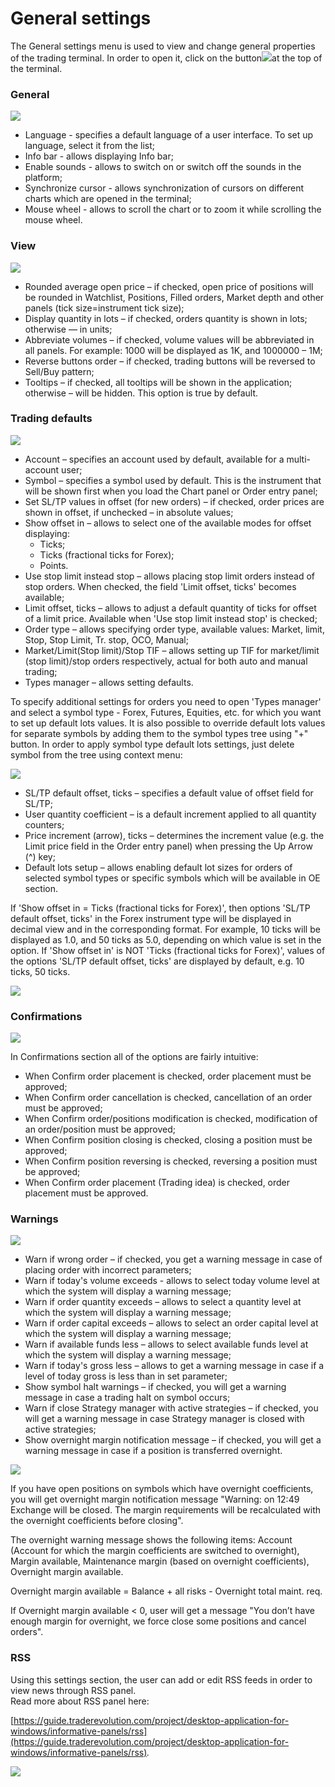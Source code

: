 # General settings

The General settings menu is used to view and change general properties of the trading terminal. In order to open it, click on the button![](../../.gitbook/assets/s1%20%281%29.png)at the top of the terminal.

### **General**

![](../../.gitbook/assets/1%20%2829%29.png)

* Language - specifies a default language of a user interface. To set up language, select it from the list;
* Info bar - allows displaying Info bar;
* Enable sounds - allows to switch on or switch off the sounds in the platform;
* Synchronize cursor - allows synchronization of cursors on different charts which are opened in the terminal;
* Mouse wheel - allows to scroll the chart or to zoom it while scrolling the mouse wheel.

### **View**

![](../../.gitbook/assets/screenshot_2%20%282%29.png)

* Rounded average open price – if checked, open price of positions will be rounded in Watchlist, Positions, Filled orders, Market depth and other panels \(tick size=instrument tick size\);
* Display quantity in lots – if checked, orders quantity is shown in lots; otherwise — in units;
* Abbreviate volumes – if checked, volume values will be abbreviated in all panels. For example: 1000 will be displayed as 1K, and 1000000 – 1M;
* Reverse buttons order – if checked, trading buttons will be reversed to Sell/Buy pattern;
* Tooltips – if checked, all tooltips will be shown in the application; otherwise – will be hidden. This option is true by default.

### **Trading defaults**

![](../../.gitbook/assets/3%20%2815%29.png)

* Account – specifies an account used by default, available for a multi-account user;
* Symbol – specifies a symbol used by default. This is the instrument that will be shown first when you load the Chart panel or Order entry panel;
* Set SL/TP values in offset \(for new orders\) – if checked, order prices are shown in offset, if unchecked – in absolute values;
* Show offset in – allows to select one of the available modes for offset displaying:
  * Ticks;
  * Ticks \(fractional ticks for Forex\);
  * Points.
* Use stop limit instead stop – allows placing stop limit orders instead of stop orders. When checked, the field 'Limit offset, ticks' becomes available;
* Limit offset, ticks – allows to adjust a default quantity of ticks for offset of a limit price. Available when 'Use stop limit instead stop' is checked;
* Order type – allows specifying order type, available values: Market, limit, Stop, Stop Limit, Tr. stop, OCO, Manual;
* Market/Limit\(Stop limit\)/Stop TIF – allows setting up TIF for market/limit \(stop limit\)/stop orders respectively, actual for both auto and manual trading;
* Types manager – allows setting defaults.

To specify additional settings for orders you need to open 'Types manager' and select a symbol type - Forex, Futures, Equities, etc. for which you want to set up default lots values. It is also possible to override default lots values for separate symbols by adding them to the symbol types tree using "+" button. In order to apply symbol type default lots settings, just delete symbol from the tree using context menu:

![](../../.gitbook/assets/5f.png)

* SL/TP default offset, ticks – specifies a default value of offset field for SL/TP;
* User quantity coefficient – is a default increment applied to all quantity counters;
* Price increment \(arrow\), ticks – determines the increment value \(e.g. the Limit price field in the Order entry panel\) when pressing the Up Arrow \(^\) key;
* Default lots setup – allows enabling default lot sizes for orders of selected symbol types or specific symbols which will be available in OE section.

If 'Show offset in = Ticks \(fractional ticks for Forex\)', then options 'SL/TP default offset, ticks' in the Forex instrument type will be displayed in decimal view and in the corresponding format. For example, 10 ticks will be displayed as 1.0, and 50 ticks as 5.0, depending on which value is set in the option. If 'Show offset in' is NOT 'Ticks \(fractional ticks for Forex\)', values of the options 'SL/TP default offset, ticks' are displayed by default, e.g. 10 ticks, 50 ticks.

![](../../.gitbook/assets/types-manager.jpg)

### Confirmations

![](../../.gitbook/assets/4%20%2825%29.png)

In Confirmations section all of the options are fairly intuitive:

* When Confirm order placement is checked, order placement must be approved;
* When Confirm order cancellation is checked, cancellation of an order must be approved;
* When Confirm order/positions modification is checked, modification of an order/position must be approved;
* When Confirm position closing is checked, closing a position must be approved;
* When Confirm position reversing is checked, reversing a position must be approved;
* When Confirm order placement \(Trading idea\) is checked, order placement must be approved.

### **Warnings**

![](../../.gitbook/assets/5%20%282%29.png)

* Warn if wrong order – if checked, you get a warning message in case of placing order with incorrect parameters;
* Warn if today's volume exceeds - allows to select today volume level at which the system will display a warning message;
* Warn if order quantity exceeds – allows to select a quantity level at which the system will display a warning message;
* Warn if order capital exceeds – allows to select an order capital level at which the system will display a warning message;
* Warn if available funds less – allows to select available funds level at which the system will display a warning message;
* Warn if today's gross less – allows to get a warning message in case if a level of today gross is less than in set parameter;
* Show symbol halt warnings – if checked, you will get a warning message in case a trading halt on symbol occurs;
* Warn if close Strategy manager with active strategies – if checked, you will get a warning message in case Strategy manager is closed with active strategies;
* Show overnight margin notification message – if checked, you will get a warning message in case if a position is transferred overnight.

![](../../.gitbook/assets/10f.png)

If you have open positions on symbols which have overnight coefficients, you will get overnight margin notification message "Warning: on 12:49 Exchange will be closed. The margin requirements will be recalculated with the overnight coefficients before closing".

The overnight warning message shows the following items: Account \(Account for which the margin coefficients are switched to overnight\), Margin available, Maintenance margin \(based on overnight coefficients\), Overnight margin available.

Overnight margin available = Balance + all risks - Overnight total maint. req.

If Overnight margin available &lt; 0, user will get a message "You don’t have enough margin for overnight, we force close some positions and cancel orders".

### RSS

Using this settings section, the user can add or edit RSS feeds in order to view news through RSS panel.  
Read more about RSS panel here: 

[https://guide.traderevolution.com/project/desktop-application-for-windows/informative-panels/rss](https://guide.traderevolution.com/project/desktop-application-for-windows/informative-panels/rss)_._

![](../../.gitbook/assets/6.png)

